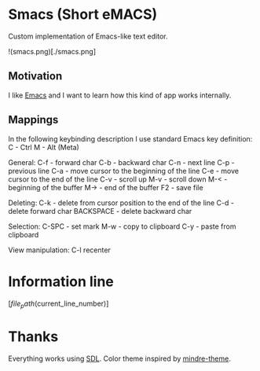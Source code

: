# Smacs (Short eMACS)

Custom implementation of Emacs-like text editor.

!(smacs.png)[./smacs.png]

## Motivation

I like [Emacs](https://emacsdocs.org/) and I want to learn how this kind of app works internally.

## Mappings

In the following keybinding description I use standard Emacs key definition:
C - Ctrl
M - Alt (Meta)

General:
C-f - forward char
C-b - backward char
C-n - next line
C-p - previous line
C-a - move cursor to the beginning of the line
C-e - move cursor to the end of the line
C-v - scroll up
M-v - scroll down
M-< - beginning of the buffer
M-> - end of the buffer
F2 - save file

Deleting:
C-k - delete from cursor position to the end of the line
C-d - delete forward char
BACKSPACE - delete backward char

Selection:
C-SPC - set mark
M-w - copy to clipboard
C-y - paste from clipboard

View manipulation:
C-l recenter

# Information line
[${file_path} ($current_line_number)]

# Thanks
Everything works using [SDL](https://www.libsdl.org/).
Color theme inspired by [mindre-theme](https://github.com/erikbackman/mindre-theme).
